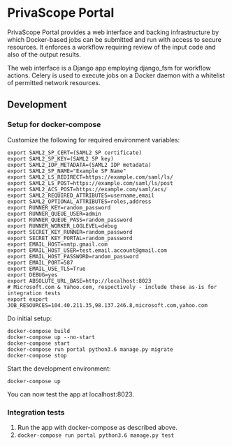 # PrivaScope Portal

PrivaScope Portal provides a web interface and backing infrastructure by which Docker-based jobs can be submitted and run with access to secure resources. It enforces a workflow requiring review of the input code and also of the output results.

The web interface is a Django app employing django_fsm for workflow actions. Celery is used to execute jobs on a Docker daemon with a whitelist of permitted network resources.

## Development

### Setup for docker-compose

Customize the following for required environment variables:

    export SAML2_SP_CERT=(SAML2 SP certificate)
    export SAML2_SP_KEY=(SAML2 SP key)
    export SAML2_IDP_METADATA=(SAML2 IDP metadata)
    export SAML2_SP_NAME="Example SP Name"
    export SAML2_LS_REDIRECT=https://example.com/saml/ls/
    export SAML2_LS_POST=https://example.com/saml/ls/post
    export SAML2_ACS_POST=https://example.com/saml/acs/
    export SAML2_REQUIRED_ATTRIBUTES=username,email
    export SAML2_OPTIONAL_ATTRIBUTES=roles,address
    export RUNNER_KEY=random_password
    export RUNNER_QUEUE_USER=admin
    export RUNNER_QUEUE_PASS=random_password
    export RUNNER_WORKER_LOGLEVEL=debug
    export SECRET_KEY_RUNNER=random_password
    export SECRET_KEY_PORTAL=random_password
    export EMAIL_HOST=smtp.gmail.com
    export EMAIL_HOST_USER=test.email.account@gmail.com
    export EMAIL_HOST_PASSWORD=random_password
    export EMAIL_PORT=587
    export EMAIL_USE_TLS=True
    export DEBUG=yes
    export ABSOLUTE_URL_BASE=http://localhost:8023
    # Microsoft.com & Yahoo.com, respectively - include these as-is for integration tests
    export export JOB_RESOURCES=104.40.211.35,98.137.246.8,microsoft.com,yahoo.com

Do initial setup:

    docker-compose build
    docker-compose up --no-start
    docker-compose start
    docker-compose run portal python3.6 manage.py migrate
    docker-compose stop

Start the development environment:

    docker-compose up

You can now test the app at localhost:8023.

### Integration tests

1. Run the app with docker-compose as described above.
2. `docker-compose run portal python3.6 manage.py test`
